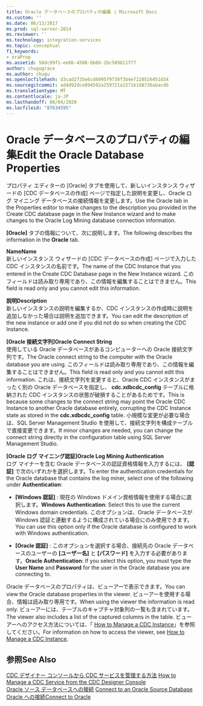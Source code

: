 ```yaml
---
title: Oracle データベースのプロパティの編集 | Microsoft Docs
ms.custom: ''
ms.date: 06/13/2017
ms.prod: sql-server-2014
ms.reviewer: ''
ms.technology: integration-services
ms.topic: conceptual
f1_keywords:
- oraProp
ms.assetid: 58dc99f1-ee6b-4508-bb66-2bc589611ff7
author: chugugrace
ms.author: chugu
ms.openlocfilehash: d3cad2735e6cd6095f9730f3b4e7228526451d34
ms.sourcegitcommit: ad4d92dce894592a259721a1571b1d8736abacdb
ms.translationtype: MT
ms.contentlocale: ja-JP
ms.lasthandoff: 08/04/2020
ms.locfileid: "87634595"
---
```

# <a name="edit-the-oracle-database-properties"></a><span data-ttu-id="5f8ff-102">Oracle データベースのプロパティの編集</span><span class="sxs-lookup"><span data-stu-id="5f8ff-102">Edit the Oracle Database Properties</span></span>
  <span data-ttu-id="5f8ff-103">プロパティ エディターの [Oracle] タブを使用して、新しいインスタンス ウィザードの [CDC データベースの作成] ページで指定した説明を変更し、Oracle ログ マイニング データベースの接続情報を変更します。</span><span class="sxs-lookup"><span data-stu-id="5f8ff-103">Use the Oracle tab in the Properties editor to make changes to the description you provided in the Create CDC database page in the New Instance wizard and to make changes to the Oracle Log Mining database connection information.</span></span>  
  
 <span data-ttu-id="5f8ff-104">**[Oracle]** タブの情報について、次に説明します。</span><span class="sxs-lookup"><span data-stu-id="5f8ff-104">The following describes the information in the **Oracle** tab.</span></span>  
  
 <span data-ttu-id="5f8ff-105">**Name**</span><span class="sxs-lookup"><span data-stu-id="5f8ff-105">**Name**</span></span>  
 <span data-ttu-id="5f8ff-106">新しいインスタンス ウィザードの [CDC データベースの作成] ページで入力した CDC インスタンスの名前です。</span><span class="sxs-lookup"><span data-stu-id="5f8ff-106">The name of the CDC Instance that you entered in the Create CDC Database page in the New Instance wizard.</span></span> <span data-ttu-id="5f8ff-107">このフィールドは読み取り専用であり、この情報を編集することはできません。</span><span class="sxs-lookup"><span data-stu-id="5f8ff-107">This field is read only and you cannot edit this information.</span></span>  
  
 <span data-ttu-id="5f8ff-108">**説明**</span><span class="sxs-lookup"><span data-stu-id="5f8ff-108">**Description**</span></span>  
 <span data-ttu-id="5f8ff-109">新しいインスタンスの説明を編集するか、CDC インスタンスの作成時に説明を追加しなかった場合は説明を追加できます。</span><span class="sxs-lookup"><span data-stu-id="5f8ff-109">You can edit the description of the new instance or add one if you did not do so when creating the CDC Instance.</span></span>  
  
 <span data-ttu-id="5f8ff-110">**[Oracle 接続文字列]**</span><span class="sxs-lookup"><span data-stu-id="5f8ff-110">**Oracle Connect String**</span></span>  
 <span data-ttu-id="5f8ff-111">使用している Oracle データベースがあるコンピューターへの Oracle 接続文字列です。</span><span class="sxs-lookup"><span data-stu-id="5f8ff-111">The Oracle connect string to the computer with the Oracle database you are using.</span></span> <span data-ttu-id="5f8ff-112">このフィールドは読み取り専用であり、この情報を編集することはできません。</span><span class="sxs-lookup"><span data-stu-id="5f8ff-112">This field is read only and you cannot edit this information.</span></span> <span data-ttu-id="5f8ff-113">これは、接続文字列を変更すると、Oracle CDC インスタンスがまったく別の Oracle データベースを指定し、 **cdc.xdbcdc_config** テーブルに格納された CDC インスタンスの状態が破損することがあるためです。</span><span class="sxs-lookup"><span data-stu-id="5f8ff-113">This is because some changes to the connect string may point the Oracle CDC Instance to another Oracle database entirely, corrupting the CDC Instance state as stored in the **cdc.xdbcdc_config** table.</span></span> <span data-ttu-id="5f8ff-114">小規模な変更が必要な場合は、SQL Server Management Studio を使用して、接続文字列を構成テーブルで直接変更できます。</span><span class="sxs-lookup"><span data-stu-id="5f8ff-114">If minor changes are needed, you can change the connect string directly in the configuration table using SQL Server Management Studio.</span></span>  
  
 <span data-ttu-id="5f8ff-115">**[Oracle ログ マイニング認証]**</span><span class="sxs-lookup"><span data-stu-id="5f8ff-115">**Oracle Log Mining Authentication**</span></span>  
 <span data-ttu-id="5f8ff-116">ログ マイナーを含む Oracle データベースの認証資格情報を入力するには、 **[認証]** で次のいずれかを選択します。</span><span class="sxs-lookup"><span data-stu-id="5f8ff-116">To enter the authentication credentials for the Oracle database that contains the log miner, select one of the following under **Authentication**:</span></span>  
  
-   <span data-ttu-id="5f8ff-117">**[Windows 認証]** : 現在の Windows ドメイン資格情報を使用する場合に選択します。</span><span class="sxs-lookup"><span data-stu-id="5f8ff-117">**Windows Authentication**: Select this to use the current Windows domain credentials.</span></span> <span data-ttu-id="5f8ff-118">このオプションは、Oracle データベースが Windows 認証と連動するように構成されている場合にのみ使用できます。</span><span class="sxs-lookup"><span data-stu-id="5f8ff-118">You can use this option only if the Oracle database is configured to work with Windows authentication.</span></span>  
  
-   <span data-ttu-id="5f8ff-119">**[Oracle 認証]** : このオプションを選択する場合、接続先の Oracle データベースのユーザーの **[ユーザー名]** と **[パスワード]** を入力する必要があります。</span><span class="sxs-lookup"><span data-stu-id="5f8ff-119">**Oracle Authentication**: If you select this option, you must type the **User Name** and **Password** for the user in the Oracle database you are connecting to.</span></span>  
  
 <span data-ttu-id="5f8ff-120">Oracle データベースのプロパティは、ビューアーで表示できます。</span><span class="sxs-lookup"><span data-stu-id="5f8ff-120">You can view the Oracle database properties in the viewer.</span></span> <span data-ttu-id="5f8ff-121">ビューアーを使用する場合、情報は読み取り専用です。</span><span class="sxs-lookup"><span data-stu-id="5f8ff-121">When using the viewer the information is read only.</span></span> <span data-ttu-id="5f8ff-122">ビューアーには、テーブルのキャプチャ対象列の一覧も含まれています。</span><span class="sxs-lookup"><span data-stu-id="5f8ff-122">The viewer also includes a list of the captured columns in the table.</span></span> <span data-ttu-id="5f8ff-123">ビューアーへのアクセス方法については、「 [How to Manage a CDC Instance](manage-a-cdc-instance.md)」を参照してください。</span><span class="sxs-lookup"><span data-stu-id="5f8ff-123">For information on how to access the viewer, see [How to Manage a CDC Instance](manage-a-cdc-instance.md).</span></span>  
  
## <a name="see-also"></a><span data-ttu-id="5f8ff-124">参照</span><span class="sxs-lookup"><span data-stu-id="5f8ff-124">See Also</span></span>  
 <span data-ttu-id="5f8ff-125">[CDC デザイナー コンソールから CDC サービスを管理する方法](how-to-manage-a-cdc-service-from-the-cdc-designer-console.md) </span><span class="sxs-lookup"><span data-stu-id="5f8ff-125">[How to Manage a CDC Service from the CDC Designer Console](how-to-manage-a-cdc-service-from-the-cdc-designer-console.md) </span></span>  
 <span data-ttu-id="5f8ff-126">[Oracle ソース データベースへの接続](connect-to-an-oracle-source-database.md) </span><span class="sxs-lookup"><span data-stu-id="5f8ff-126">[Connect to an Oracle Source Database](connect-to-an-oracle-source-database.md) </span></span>  
 [<span data-ttu-id="5f8ff-127">Oracle への接続</span><span class="sxs-lookup"><span data-stu-id="5f8ff-127">Connect to Oracle</span></span>](connect-to-oracle.md)  
  
  
